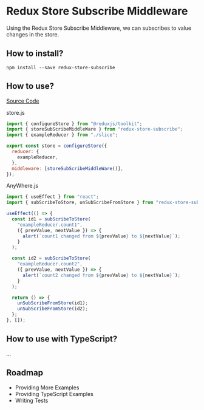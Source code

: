 # Redux Store Subscribe Middleware

Using the Redux Store Subscribe Middleware, we can subscribes to value changes in the store.

## How to install?

    npm install --save redux-store-subscribe

## How to use?

[Source Code](https://github.com/HamadTheIronside/redux-store-subscribe/tree/main/examples/simple-example)

store.js

```javascript
import { configureStore } from "@reduxjs/toolkit";
import { storeSubScribeMiddleWare } from "redux-store-subscribe";
import { exampleReducer } from "./slice";

export const store = configureStore({
  reducer: {
    exampleReducer,
  },
  middleware: [storeSubScribeMiddleWare()],
});
```

AnyWhere.js

```javascript
import { useEffect } from "react";
import { subScribeToStore, unSubScribeFromStore } from "redux-store-subscribe";

useEffect(() => {
  const id1 = subScribeToStore(
    "exampleReducer.count1",
    ({ prevValue, nextValue }) => {
      alert(`count1 changed from ${prevValue} to ${nextValue}`);
    }
  );

  const id2 = subScribeToStore(
    "exampleReducer.count2",
    ({ prevValue, nextValue }) => {
      alert(`count2 changed from ${prevValue} to ${nextValue}`);
    }
  );

  return () => {
    unSubScribeFromStore(id1);
    unSubScribeFromStore(id2);
  };
}, []);
```

## How to use with TypeScript?

...

## Roadmap

- Providing More Examples
- Providing TypeScript Examples
- Writing Tests
